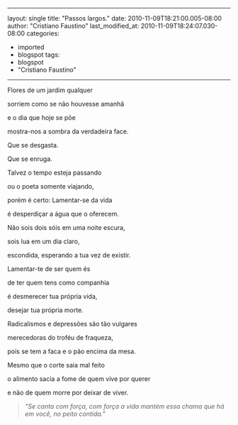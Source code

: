 
---
layout: single
title: "Passos largos."
date: 2010-11-09T18:21:00.005-08:00
author: "Cristiano Faustino"
last_modified_at: 2010-11-09T18:24:07.030-08:00
categories:
  - imported
  - blogspot
tags:
  - blogspot
  - "Cristiano Faustino"
---

Flores de um jardim qualquer

sorriem como se não houvesse amanhã

e o dia que hoje se põe

mostra-nos a sombra da verdadeira face.

Que se desgasta.

Que se enruga.

Talvez o tempo esteja passando

ou o poeta somente viajando,

porém é certo: Lamentar-se da vida

é desperdiçar a água que o oferecem.

Não sois dois sóis em uma noite escura,

sois lua em um dia claro,

escondida, esperando a tua vez de existir.

Lamentar-te de ser quem és

de ter quem tens como companhia

é desmerecer tua própria vida,

desejar tua própria morte.

Radicalismos e depressões são tão vulgares

merecedoras do troféu de fraqueza,

pois se tem a faca e o pão encima da mesa.

Mesmo que o corte saia mal feito

o alimento sacia a fome de quem vive por querer

e não de quem morre por deixar de viver.



> *"Se canta com força, com força a vida mantém essa chama que há em você, no peito contida."*
